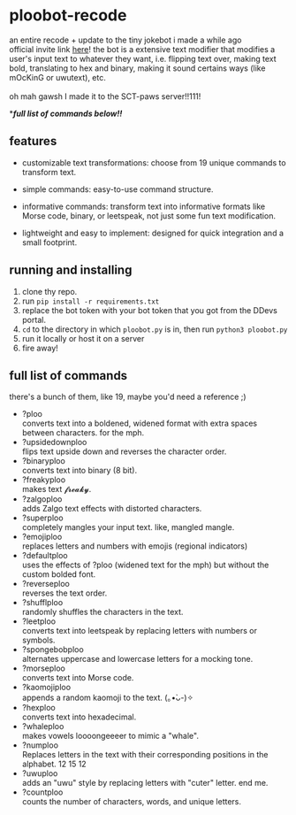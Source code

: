# ploobot-recode
an entire recode + update to the tiny jokebot i made a while ago <br>
official invite link [here](https://discord.com/oauth2/authorize?client_id=1307149726126444555)!
the bot is a extensive text modifier that modifies a user's input text to whatever they want, i.e. flipping text over, making text bold, translating to hex and binary, making it sound certains ways (like mOcKinG or uwutext), etc. <br>
<br>
oh mah gawsh I made it to the SCT-paws server!!111!

****full list of commands below!!***

## features
- customizable text transformations: choose from 19 unique commands to transform text. 

- simple commands: easy-to-use command structure.

- informative commands: transform text into informative formats like Morse code, binary, or leetspeak, not just some fun text modification.

- lightweight and easy to implement: designed for quick integration and a small footprint.

## running and installing 
1. clone thy repo.
2. run `pip install -r requirements.txt`
4. replace the bot token with your bot token that you got from the DDevs portal.
5. `cd` to the directory in which `ploobot.py` is in, then run `python3 ploobot.py`
6. run it locally or host it on a server
7. fire away!

## full list of commands
there's a bunch of them, like 19, maybe you'd need a reference ;) <br>

- ?ploo  
  converts text into a boldened, widened format with extra spaces between characters. for the mph.
- ?upsidedownploo  
  flips text upside down and reverses the character order.
- ?binaryploo  
  converts text into binary (8 bit).
- ?freakyploo  
  makes text 𝓯𝓻𝓮𝓪𝓴𝔂.
- ?zalgoploo  
  adds Zalgo text effects with distorted characters.
- ?superploo  
  completely mangles your input text. like, mangled mangle. 
- ?emojiploo  
  replaces letters and numbers with emojis (regional indicators)
- ?defaultploo  
  uses the effects of ?ploo (widened text for the mph) but without the custom bolded font.
- ?reverseploo  
  reverses the text order.
- ?shufflploo  
  randomly shuffles the characters in the text.
- ?leetploo  
  converts text into leetspeak by replacing letters with numbers or symbols.
- ?spongebobploo  
  alternates uppercase and lowercase letters for a mocking tone.
- ?morseploo  
  converts text into Morse code.
- ?kaomojiploo  
  appends a random kaomoji to the text. (｡•̀ᴗ-)✧
- ?hexploo  
  converts text into hexadecimal.
- ?whaleploo  
  makes vowels loooongeeeer to mimic a "whale".
- ?numploo  
  Replaces letters in the text with their corresponding positions in the alphabet. 12 15 12
- ?uwuploo  
  adds an "uwu" style by replacing letters with "cuter" letter. end me. 
- ?countploo  
  counts the number of characters, words, and unique letters.
